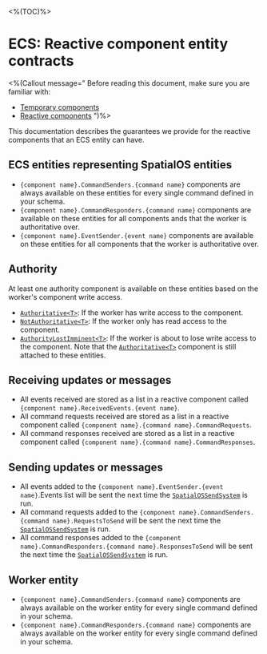 <%(TOC)%>

# ECS: Reactive component entity contracts

<%(Callout message="
Before reading this document, make sure you are familiar with:

* [Temporary components]({{urlRoot}}/reference/workflows/ecs/temporary-components)
* [Reactive components]({{urlRoot}}/reference/workflows/ecs/interaction/reactive-components/overview)
")%>

This documentation describes the guarantees we provide for the reactive components that an ECS entity can have.

## ECS entities representing SpatialOS entities

* `{component name}.CommandSenders.{command name}` components are always available on these entities for every single command defined in your schema.
* `{component name}.CommandResponders.{command name}` components are available on these entities for all components ands that the worker is authoritative over.
* `{component name}.EventSender.{event name}` components are available on these entities for all components that the worker is authoritative over.

## Authority

At least one authority component is available on these entities based on the worker's component write access.

* [`Authoritative<T>`]({{urlRoot}}/api/reactive-components/authoritative): If the worker has write access to the component.
* [`NotAuthoritative<T>`]({{urlRoot}}/api/reactive-components/not-authoritative): If the worker only has read access to the component.
* [`AuthorityLostImminent<T>`]({{urlRoot}}/api/reactive-components/authority-loss-imminent): If the worker is about to lose write access to the component. Note that the [`Authoritative<T>`]({{urlRoot}}/api/reactive-components/authoritative) component is still attached to these entities.

## Receiving updates or messages

* All events received are stored as a list in a reactive component called `{component name}.ReceivedEvents.{event name}`.
* All command requests received are stored as a list in a reactive component called `{component name}.{command name}.CommandRequests`.
* All command responses received are stored as a list in a reactive component called `{component name}.{command name}.CommandResponses`.

## Sending updates or messages

* All events added to the `{component name}.EventSender.{event name}`.Events list will be sent the next time the [`SpatialOSSendSystem`]({{urlRoot}}/api/core/spatial-os-send-system) is run.
* All command requests added to the `{component name}.CommandSenders.{command name}.RequestsToSend`  will be sent the next time the [`SpatialOSSendSystem`]({{urlRoot}}/api/core/spatial-os-send-system) is run.
* All command responses added to the `{component name}.CommandResponders.{command name}.ResponsesToSend`  will be sent the next time the [`SpatialOSSendSystem`]({{urlRoot}}/api/core/spatial-os-send-system) is run.

## Worker entity

* `{component name}.CommandSenders.{command name}` components are always available on the worker entity for every single command defined in your schema.
* `{component name}.CommandResponders.{command name}` components are always available on the worker entity for every single command defined in your schema.